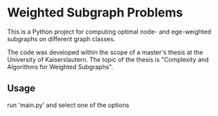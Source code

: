 # Weighted Subgraph Problems

This is a Python project for computing optimal node- and ege-weighted subgraphs on different graph classes.

The code was developed within the scope of a master's thesis at the University of Kaiserslautern. The topic of the thesis is "Complexity and Algorithms for Weighted Subgraphs".  

## Usage

run 'main.py' and select one of the options
